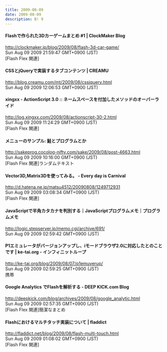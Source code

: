 ```yaml
---
title: 2009-08-09
date: 2009-08-09
description: B! 9
---
```


####   Flashで作られた3Dカーゲームまとめ #1 | ClockMaker Blog
http://clockmaker.jp/blog/2009/08/flash-3d-car-game/<br>
Sun Aug 09 2009 21:59:47 GMT+0900 (JST)<br>
[Flash Flex 関連]


#### CSSとjQueryで実装するタブコンテンツ | CREAMU
http://blog.creamu.com/mt/2009/08/cssjquery.html<br>
Sun Aug 09 2009 12:06:53 GMT+0900 (JST)<br>


#### xingxx - ActionScript 3.0 :: ネームスペースを付加したメソッドのオーバーライド
http://log.xingxx.com/2009/08/actionscript-30-2.html<br>
Sun Aug 09 2009 11:24:29 GMT+0900 (JST)<br>
[Flash Flex 関連]


#### メニューのサンプル: 鮭とプログラムとか
http://sakeprog.cocolog-nifty.com/sake/2009/08/post-4663.html<br>
Sun Aug 09 2009 10:16:00 GMT+0900 (JST)<br>
[Flash Flex 関連]ランダムテキスト


#### Vector3D,Matrix3Dを使ってみる。 - Every day is Carnival
http://d.hatena.ne.jp/matsu4512/20090808/1249712931<br>
Sun Aug 09 2009 03:08:34 GMT+0900 (JST)<br>
[Flash Flex 関連]


#### JavaScriptで半角カタカナを判別する｜JavaScriptプログラムメモ｜プログラムメモ
http://logic.stepserver.jp/memo.cgi/archive/691/<br>
Sun Aug 09 2009 02:59:42 GMT+0900 (JST)<br>


#### P1エミュレータがバージョンアップし、iモードブラウザ2.0に対応したとのことです | ke-tai.org - インフィニットループ
http://ke-tai.org/blog/2009/08/07/p1emuverup/<br>
Sun Aug 09 2009 02:59:25 GMT+0900 (JST)<br>
携帯


#### Google Analytics でFlashを解析する - DEEP KICK.com Blog
http://deepkick.com/blog/archives/2009/08/google_analytic.html<br>
Sun Aug 09 2009 02:57:35 GMT+0900 (JST)<br>
[Flash Flex 関連]簡潔なまとめ


#### Flashにおけるマルチタッチ実装について | fladdict
http://fladdict.net/blog/2009/08/flash-multi-touch.html<br>
Sun Aug 09 2009 01:08:02 GMT+0900 (JST)<br>
[Flash Flex 関連]


